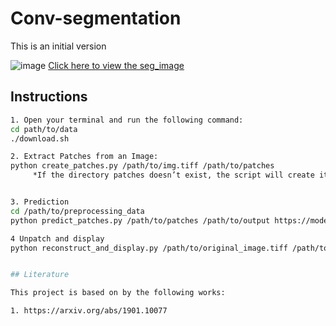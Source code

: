 # Conv-segmentation 

This is an initial version 


![image](https://github.com/user-attachments/assets/b1c112f5-9210-4159-8c23-123c1604fe6d)
[Click here to view the seg_image](https://github.com/amsa10/Conv-segmentation/blob/main/data/segmented.png?raw=true)


## Instructions 
```bash
1. Open your terminal and run the following command: 
cd path/to/data
./download.sh

2. Extract Patches from an Image: 
python create_patches.py /path/to/img.tiff /path/to/patches
     *If the directory patches doesn’t exist, the script will create it.


3. Prediction
cd /path/to/preprocessing_data
python predict_patches.py /path/to/patches /path/to/output https://model/download

4 Unpatch and display
python reconstruct_and_display.py /path/to/original_image.tiff /path/to/predictions.npy /path/to/output/segmented.png


## Literature

This project is based on by the following works: 

1. https://arxiv.org/abs/1901.10077

 


